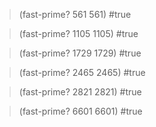 > (fast-prime? 561 561)
#true

> (fast-prime? 1105 1105)
#true

> (fast-prime? 1729 1729)
#true

> (fast-prime? 2465 2465)
#true

> (fast-prime? 2821 2821)
#true

> (fast-prime? 6601 6601)
#true
